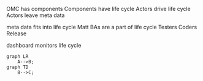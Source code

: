 OMC has components
Components have life cycle
Actors drive life cycle
Actors leave 
meta data

meta data fits into life cycle
Matt
BAs are a part of life cycle 
Testers
Coders
Release

dashboard monitors life cycle
```mermaid
graph LR
    A-->B;
graph TD
	B-->C;
```


<!--stackedit_data:
eyJoaXN0b3J5IjpbMTA0NzA0NTMzNiwxODMwMzkwNDU1LC00Nj
YzNTE4NDldfQ==
-->